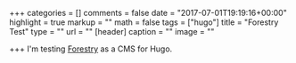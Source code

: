 +++
categories = []
comments = false
date = "2017-07-01T19:19:16+00:00"
highlight = true
markup = ""
math = false
tags = ["hugo"]
title = "Forestry Test"
type = ""
url = ""
[header]
caption = ""
image = ""

+++
I'm testing [Forestry](forestry.io) as a CMS for Hugo.
